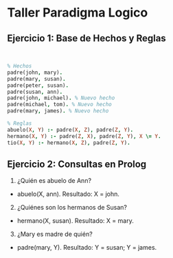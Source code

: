 # Taller Paradigma Logico
## Ejercicio 1: Base de Hechos y Reglas
```prolog


% Hechos
padre(john, mary).
padre(mary, susan).
padre(peter, susan).
padre(susan, ann).
padre(john, michael). % Nuevo hecho
padre(michael, tom). % Nuevo hecho
padre(mary, james). % Nuevo hecho

% Reglas
abuelo(X, Y) :- padre(X, Z), padre(Z, Y).
hermano(X, Y) :- padre(Z, X), padre(Z, Y), X \= Y.
tio(X, Y) :- hermano(X, Z), padre(Z, Y).
```

## Ejercicio 2: Consultas en Prolog



 1. ¿Quién es abuelo de Ann?
- abuelo(X, ann).
 Resultado:
 X = john.

 2. ¿Quiénes son los hermanos de Susan?
- hermano(X, susan).
 Resultado:
 X = mary.

 3. ¿Mary es madre de quién?
- padre(mary, Y).
 Resultado:
 Y = susan;
 Y = james.

